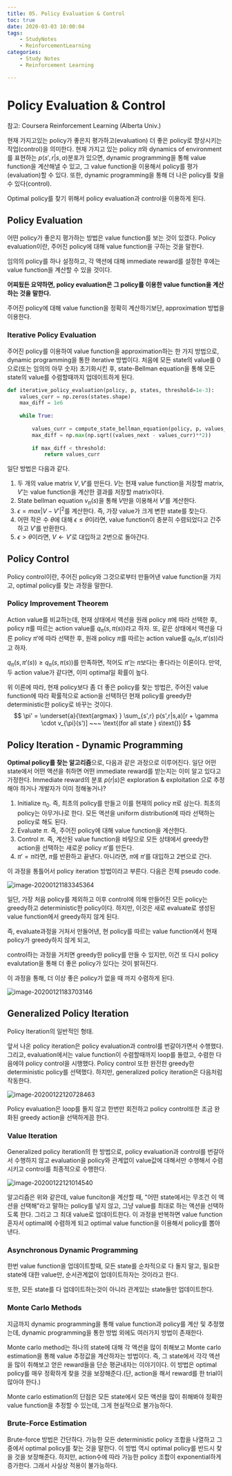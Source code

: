 ```yaml
---
title: 05. Policy Evaluation & Control
toc: true
date: 2020-03-03 10:00:04
tags:
	- StudyNotes
	- ReinforcementLearning
categories:
	- Study Notes
	- Reinforcement Learning

---
```




# Policy Evaluation & Control



참고: Coursera Reinforcement Learning (Alberta Univ.)

현재 가지고있는 policy가 좋은지 평가하고(evaluation) 더 좋은 policy로 향상시키는 작업(control)을 의미한다. 현재 가지고 있는 policy $\pi$와 dynamics of environment를 표현하는 $p(s',r|s,a)$분포가 있으면, dynamic programming을 통해 value function을 계산해낼 수 있고, 그 value function을 이용해서 policy를 평가(evaluation)할 수 있다. 또한, dynamic programming을 통해 더 나은 policy를 찾을 수 있다(control).

Optimal policy를 찾기 위해서 policy evaluation과 control을 이용하게 된다.



## Policy Evaluation

어떤 policy가 좋은지 평가하는 방법은 value function를 보는 것이 있겠다. Policy evaluation이란, 주어진 policy에 대해 value function을 구하는 것을 말한다.

임의의 policy를 하나 설정하고, 각 액션에 대해 immediate reward를 설정한 후에는 value function을 계산할 수 있을 것이다.

**어찌됬든 요약하면, policy evaluation은 그 policy를 이용한 value function을 계산하는 것을 말한다.**

주어진 policy에 대해 value function을 정확히 계산하기보단, approximation 방법을 이용한다.



### Iterative Policy Evaluation

주어진 policy를 이용하여 value function을 approximation하는 한 가지 방법으로, dynamic programming을 통한 iterative 방법이다. 처음에 모든 state의 value를 0으로(또는 임의의 아무 숫자) 초기화시킨 후, state-Bellman equation을 통해 모든 state의 value를 수렴할때까지 업데이트하게 된다.

```python
def iterative_policy_evaluation(policy, p, states, threshold=1e-3):
    values_curr = np.zeros(states.shape)
    max_diff = 1e6
    
    while True:
        
        values_curr = compute_state_bellman_equation(policy, p, values_curr)
        max_diff = np.max(np.sqrt((values_next - values_curr)**2))
        
        if max_diff < threshold:
            return values_curr
```

일단 방법은 다음과 같다.

1. 두 개의 value matrix $V, V'$를 만든다. $V$는 현재 value function을 저장할 matrix, $V'$는 value function을 계산한 결과를 저장할 matrix이다.
2. State bellman equation $v_{\pi}(s)$을 통해 $V$만을 이용해서 $V'$를 계산한다.
3. $\epsilon = max|V - V'|^2$를 계산한다. 즉, 가장 value가 크게 변한 state를 찾는다.
4. 어떤 작은 수 $\theta$에 대해 $\epsilon \leq \theta$이라면, value function이 충분히 수렴되었다고 간주하고 $V'$를 반환한다.
5. $\epsilon > \theta$이라면, $V \leftarrow V'$로 대입하고 2번으로 돌아간다.



## Policy Control

Policy control이란, 주어진 policy와 그것으로부터 만들어낸 value function을 가지고, optimal policy를 찾는 과정을 말한다.



### Policy Improvement Theorem

Action value를 비교하는데, 현재 상태에서 액션을 원래 policy $\pi$에 따라 선택한 후, policy $\pi$를 따르는 action value를 $q_{\pi}(s, \pi(s))$라고 하자. 또, 같은 상태에서 액션을 다른 policy $\pi'$에 따라 선택한 후, 원래 policy $\pi$를 따르는 action value를 $q_{\pi}(s, \pi'(s))$라고 하자.

$q_{\pi} (s, \pi'(s)) \geq q_{\pi} (s, \pi(s))$를 만족하면, 적어도 $\pi'$는 $\pi$보다는 좋다라는 이론이다. 만약, 두 action value가 같다면, 이미 optimal일 확률이 높다.



위 이론에 따라, 현재 policy보다 좀 더 좋은 policy를 찾는 방법은, 주어진 value function에 따라 확률적으로 action을 선택하던 현재 policy를 greedy한 deterministic한 policy로 바꾸는 것이다.
$$
\pi' = \underset{a}{\text{argmax} } \sum_{s',r} p(s',r|s,a)[r + \gamma \cdot v_{\pi}(s')] ~~~ \text{(for all state } s\text{)}
$$



## Policy Iteration - Dynamic Programming

**Optimal policy를 찾는 알고리즘**으로, 다음과 같은 과정으로 이루어진다. 일단 어떤 state에서 어떤 액션을 취하면 어떤 immediate reward를 받는지는 이미 알고 있다고 가정한다. Immediate reward의 분포 $p(r|s)$은 exploration & exploitation 으로 추정해야 하거나 개발자가 이미 정해놓거나?

1. Initialize $\pi_0$. 즉, 최초의 policy를 만들고 이를 현재의 policy $\pi$로 삼는다. 최초의 policy는 아무거나로 한다. 모든 액션을 uniform distribution에 따라 선택하는 policy로 해도 된다.
2. Evaluate $\pi$. 즉, 주어진 policy에 대해 value function을 계산한다.
3. Control $\pi$. 즉, 계산된 value function을 바탕으로 모든 상태에서 greedy한 action을 선택하는 새로운 policy $\pi'$를 만든다.
4. $\pi' = \pi$라면, $\pi$를 반환하고 끝낸다. 아니라면, $\pi$에  $\pi'$를 대입하고 2번으로 간다.



이 과정을 통틀어서 policy iteration 방법이라고 부른다. 다음은 전체 pseudo code.

![image-20200121183345364](https://raw.githubusercontent.com/wayexists02/my-study-note/image/typora/image/image-20200121183345364.png)



일단, 가장 처음 policy를 제외하고 이후 control에 의해 만들어진 모든 policy는 greedy하고 deterministic한 policy이다. 하지만, 이것은 새로 evaluate로 생성된 value function에서 greedy하지 않게 된다.

즉, evaluate과정을 거처서 만들어낸, 현 policy를 따르는 value function에서 현재 policy가 greedy하지 않게 되고,

control하는 과정을 거치면 greedy한 policy를 만들 수 있지만, 이건 또 다시 policy evalutation을 통해 더 좋은 policy가 있다는 것이 밝혀진다.

이 과정을 통해, 더 이상 좋은 policy가 없을 때 까지 수렴하게 된다.

![image-20200121183703146](https://raw.githubusercontent.com/wayexists02/my-study-note/image/typora/image/image-20200121183703146.png)



## Generalized Policy Iteration

Policy Iteration의 일반적인 형태.

앞서 나온 policy iteration은 policy evaluation과 control를 번갈아가면서 수행했다. 그리고, evaluation에서는 value function이 수렴할때까지 loop를 돌렸고, 수렴한 다음에야 policy control을 시행했다. Policy control 또한 완전한 greedy한 deterministic policy를 선택했다. 하지만, generalized policy iteration은 다음처럼 작동한다.

![image-20200122120728463](https://raw.githubusercontent.com/wayexists02/my-study-note/image/typora/image/image-20200122120728463.png)

Policy evaluation은 loop를 돌지 않고 한번만 회전하고 policy control또한 조금 완화된 greedy action을 선택하게끔 한다.



### Value Iteration

Generalized policy iteration의 한 방법으로, policy evaluation과 control를 번갈아서 수행하지 않고 evaluation을 policy와 관계없이 value값에 대해서만 수행해서 수렴시키고 control를 최종적으로 수행한다.

![image-20200122121014540](https://raw.githubusercontent.com/wayexists02/my-study-note/image/typora/image/image-20200122121014540.png)

알고리즘은 위와 같은데, value funciton을 계산할 때, "어떤 state에서는 무조건 이 액션을 선택해"라고 말하는 policy를 넣지 않고, 그냥 value를 최대로 하는 액션을 선택하도록 한다. 그리고 그 최대 value로 업데이트한다. 이 과정을 반복하면 value function 혼자서 optimal에 수렴하게 되고 optimal value function을 이용해서 policy를 뽑아낸다.



### Asynchronous Dynamic Programming

한번 value function을 업데이트할때, 모든 state를 순차적으로 다 돌지 말고, 필요한 state에 대한 value만, 순서관계없이 업데이트하자는 것이라고 한다.

또한, 모든 state를 다 업데이트하는것이 아니라 관계있는 state들만 업데이트한다.



### Monte Carlo Methods

지금까지 dynamic programming을 통해 value function과 policy를 계산 및 추정했는데, dynamic programming을 통한 방법 외에도 여러가지 방법이 존재한다.

Monte carlo method는 하나의 state에 대해 각 액션을 많이 취해보고 Monte carlo estimation을 통해 value 추정값을 계산하자는 방법이다. 즉, 그 state에서 각각 액션을 많이 취해보고 얻은 reward들을 단순 평균내자는 이야기이다. 이 방법은 optimal policy를 매우 정확하게 찾을 것을 보장해준다.(단, action을 해서 reward를 한 trial이 많아야 한다.)

Monte carlo estimation의 단점은 모든 state에서 모든 액션을 많이 취해봐야 정확한 value function을 추정할 수 있는데, 그게 현실적으로 불가능하다.



### Brute-Force Estimation

Brute-force 방법은 간단하다. 가능한 모든 deterministic policy 조합을 나열하고 그중에서 optimal policy를 찾는 것을 말한다. 이 방법 역시 optimal policy를 반드시 찾을 것을 보장해준다. 하지만, action수에 따라 가능한 policy 조합이 exponential하게 증가한다. 그래서 사실상 적용이 불가능하다.